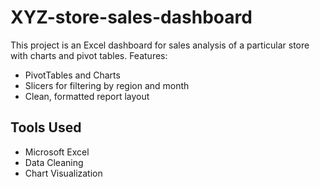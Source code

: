 # XYZ-store-sales-dashboard

This project is an Excel dashboard for sales analysis of a particular store with charts and pivot tables.
Features:
- PivotTables and Charts
- Slicers for filtering by region and month
- Clean, formatted report layout

## Tools Used
- Microsoft Excel
- Data Cleaning
- Chart Visualization
